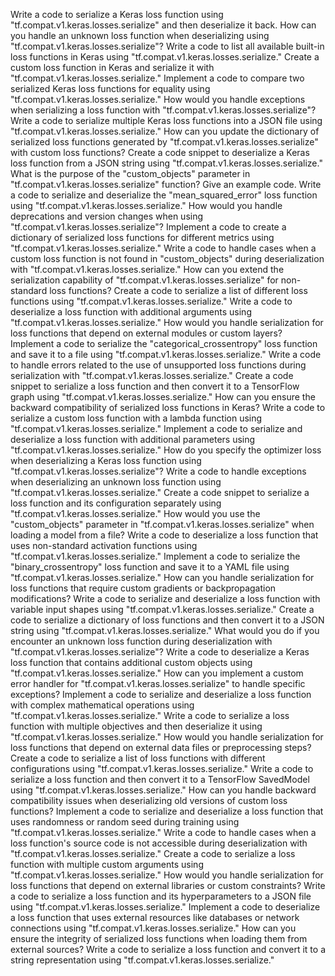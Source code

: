 Write a code to serialize a Keras loss function using "tf.compat.v1.keras.losses.serialize" and then deserialize it back.
How can you handle an unknown loss function when deserializing using "tf.compat.v1.keras.losses.serialize"?
Write a code to list all available built-in loss functions in Keras using "tf.compat.v1.keras.losses.serialize."
Create a custom loss function in Keras and serialize it with "tf.compat.v1.keras.losses.serialize."
Implement a code to compare two serialized Keras loss functions for equality using "tf.compat.v1.keras.losses.serialize."
How would you handle exceptions when serializing a loss function with "tf.compat.v1.keras.losses.serialize"?
Write a code to serialize multiple Keras loss functions into a JSON file using "tf.compat.v1.keras.losses.serialize."
How can you update the dictionary of serialized loss functions generated by "tf.compat.v1.keras.losses.serialize" with custom loss functions?
Create a code snippet to deserialize a Keras loss function from a JSON string using "tf.compat.v1.keras.losses.serialize."
What is the purpose of the "custom_objects" parameter in "tf.compat.v1.keras.losses.serialize" function? Give an example code.
Write a code to serialize and deserialize the "mean_squared_error" loss function using "tf.compat.v1.keras.losses.serialize."
How would you handle deprecations and version changes when using "tf.compat.v1.keras.losses.serialize"?
Implement a code to create a dictionary of serialized loss functions for different metrics using "tf.compat.v1.keras.losses.serialize."
Write a code to handle cases when a custom loss function is not found in "custom_objects" during deserialization with "tf.compat.v1.keras.losses.serialize."
How can you extend the serialization capability of "tf.compat.v1.keras.losses.serialize" for non-standard loss functions?
Create a code to serialize a list of different loss functions using "tf.compat.v1.keras.losses.serialize."
Write a code to deserialize a loss function with additional arguments using "tf.compat.v1.keras.losses.serialize."
How would you handle serialization for loss functions that depend on external modules or custom layers?
Implement a code to serialize the "categorical_crossentropy" loss function and save it to a file using "tf.compat.v1.keras.losses.serialize."
Write a code to handle errors related to the use of unsupported loss functions during serialization with "tf.compat.v1.keras.losses.serialize."
Create a code snippet to serialize a loss function and then convert it to a TensorFlow graph using "tf.compat.v1.keras.losses.serialize."
How can you ensure the backward compatibility of serialized loss functions in Keras?
Write a code to serialize a custom loss function with a lambda function using "tf.compat.v1.keras.losses.serialize."
Implement a code to serialize and deserialize a loss function with additional parameters using "tf.compat.v1.keras.losses.serialize."
How do you specify the optimizer loss when deserializing a Keras loss function using "tf.compat.v1.keras.losses.serialize"?
Write a code to handle exceptions when deserializing an unknown loss function using "tf.compat.v1.keras.losses.serialize."
Create a code snippet to serialize a loss function and its configuration separately using "tf.compat.v1.keras.losses.serialize."
How would you use the "custom_objects" parameter in "tf.compat.v1.keras.losses.serialize" when loading a model from a file?
Write a code to deserialize a loss function that uses non-standard activation functions using "tf.compat.v1.keras.losses.serialize."
Implement a code to serialize the "binary_crossentropy" loss function and save it to a YAML file using "tf.compat.v1.keras.losses.serialize."
How can you handle serialization for loss functions that require custom gradients or backpropagation modifications?
Write a code to serialize and deserialize a loss function with variable input shapes using "tf.compat.v1.keras.losses.serialize."
Create a code to serialize a dictionary of loss functions and then convert it to a JSON string using "tf.compat.v1.keras.losses.serialize."
What would you do if you encounter an unknown loss function during deserialization with "tf.compat.v1.keras.losses.serialize"?
Write a code to deserialize a Keras loss function that contains additional custom objects using "tf.compat.v1.keras.losses.serialize."
How can you implement a custom error handler for "tf.compat.v1.keras.losses.serialize" to handle specific exceptions?
Implement a code to serialize and deserialize a loss function with complex mathematical operations using "tf.compat.v1.keras.losses.serialize."
Write a code to serialize a loss function with multiple objectives and then deserialize it using "tf.compat.v1.keras.losses.serialize."
How would you handle serialization for loss functions that depend on external data files or preprocessing steps?
Create a code to serialize a list of loss functions with different configurations using "tf.compat.v1.keras.losses.serialize."
Write a code to serialize a loss function and then convert it to a TensorFlow SavedModel using "tf.compat.v1.keras.losses.serialize."
How can you handle backward compatibility issues when deserializing old versions of custom loss functions?
Implement a code to serialize and deserialize a loss function that uses randomness or random seed during training using "tf.compat.v1.keras.losses.serialize."
Write a code to handle cases when a loss function's source code is not accessible during deserialization with "tf.compat.v1.keras.losses.serialize."
Create a code to serialize a loss function with multiple custom arguments using "tf.compat.v1.keras.losses.serialize."
How would you handle serialization for loss functions that depend on external libraries or custom constraints?
Write a code to serialize a loss function and its hyperparameters to a JSON file using "tf.compat.v1.keras.losses.serialize."
Implement a code to deserialize a loss function that uses external resources like databases or network connections using "tf.compat.v1.keras.losses.serialize."
How can you ensure the integrity of serialized loss functions when loading them from external sources?
Write a code to serialize a loss function and convert it to a string representation using "tf.compat.v1.keras.losses.serialize."